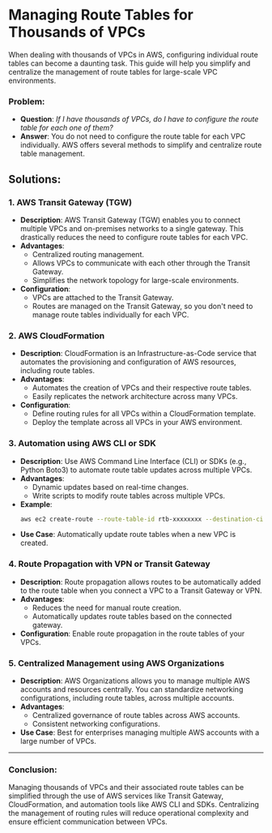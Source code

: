 # Managing Route Tables for Thousands of VPCs

When dealing with thousands of VPCs in AWS, configuring individual route tables can become a daunting task. This guide will help you simplify and centralize the management of route tables for large-scale VPC environments.

### Problem:
- **Question**: *If I have thousands of VPCs, do I have to configure the route table for each one of them?*
- **Answer**: You do not need to configure the route table for each VPC individually. AWS offers several methods to simplify and centralize route table management.

## Solutions:

### 1. **AWS Transit Gateway (TGW)**
   - **Description**: AWS Transit Gateway (TGW) enables you to connect multiple VPCs and on-premises networks to a single gateway. This drastically reduces the need to configure route tables for each VPC.
   - **Advantages**: 
     - Centralized routing management.
     - Allows VPCs to communicate with each other through the Transit Gateway.
     - Simplifies the network topology for large-scale environments.
   - **Configuration**:
     - VPCs are attached to the Transit Gateway.
     - Routes are managed on the Transit Gateway, so you don't need to manage route tables individually for each VPC.

### 2. **AWS CloudFormation**
   - **Description**: CloudFormation is an Infrastructure-as-Code service that automates the provisioning and configuration of AWS resources, including route tables.
   - **Advantages**: 
     - Automates the creation of VPCs and their respective route tables.
     - Easily replicates the network architecture across many VPCs.
   - **Configuration**:
     - Define routing rules for all VPCs within a CloudFormation template.
     - Deploy the template across all VPCs in your AWS environment.

### 3. **Automation using AWS CLI or SDK**
   - **Description**: Use AWS Command Line Interface (CLI) or SDKs (e.g., Python Boto3) to automate route table updates across multiple VPCs.
   - **Advantages**: 
     - Dynamic updates based on real-time changes.
     - Write scripts to modify route tables across multiple VPCs.
   - **Example**:
     ```bash
     aws ec2 create-route --route-table-id rtb-xxxxxxxx --destination-cidr-block 10.0.0.0/16 --gateway-id igw-xxxxxxxx
     ```
   - **Use Case**: Automatically update route tables when a new VPC is created.

### 4. **Route Propagation with VPN or Transit Gateway**
   - **Description**: Route propagation allows routes to be automatically added to the route table when you connect a VPC to a Transit Gateway or VPN.
   - **Advantages**: 
     - Reduces the need for manual route creation.
     - Automatically updates route tables based on the connected gateway.
   - **Configuration**: Enable route propagation in the route tables of your VPCs.

### 5. **Centralized Management using AWS Organizations**
   - **Description**: AWS Organizations allows you to manage multiple AWS accounts and resources centrally. You can standardize networking configurations, including route tables, across multiple accounts.
   - **Advantages**:
     - Centralized governance of route tables across AWS accounts.
     - Consistent networking configurations.
   - **Use Case**: Best for enterprises managing multiple AWS accounts with a large number of VPCs.

---

### Conclusion:
Managing thousands of VPCs and their associated route tables can be simplified through the use of AWS services like Transit Gateway, CloudFormation, and automation tools like AWS CLI and SDKs. Centralizing the management of routing rules will reduce operational complexity and ensure efficient communication between VPCs.
